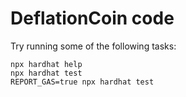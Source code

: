 # DeflationCoin code

Try running some of the following tasks:

```shell
npx hardhat help
npx hardhat test
REPORT_GAS=true npx hardhat test
```
